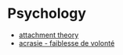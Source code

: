 # Psychology

- [attachment theory](https://fr.wikipedia.org/wiki/Th%C3%A9orie_de_l%27attachement)
- [acrasie - faiblesse de volonté](https://fr.wikipedia.org/wiki/Acrasie)
